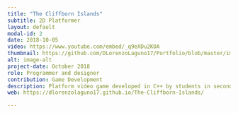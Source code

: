 ```yaml
---
title: "The Cliffborn Islands"
subtitle: 2D Platformer
layout: default
modal-id: 2
date: 2018-10-05
video: https://www.youtube.com/embed/_q9eXDu2KOA
thumbnail: https://github.com/DLorenzoLaguno17/Portfolio/blob/master/img/portfolio/Cliffborn.gif?raw=true
alt: image-alt
project-date: October 2018
role: Programmer and designer
contribution: Game Development
description: Platform video game developed in C++ by students in second course.
web: https://dlorenzolaguno17.github.io/The-Cliffborn-Islands/

---
```

